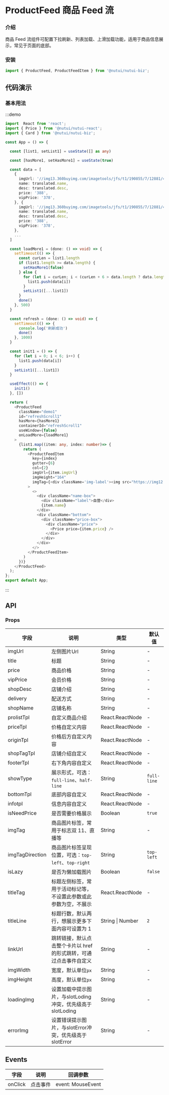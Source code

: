 #  ProductFeed 商品 Feed 流

### 介绍

商品 Feed 流组件可配置下拉刷新、列表加载、上滑加载功能，适用于商品信息展示，常见于页面的底部。

<!-- 应用场景包括图片分享、新闻推荐类、商品推荐等。 -->

### 安装
``` javascript
import { ProductFeed, ProductFeedItem } from '@nutui/nutui-biz';
```

## 代码演示

### 基本用法

:::demo

```ts
import  React from 'react';
import { Price } from '@nutui/nutui-react';
import { Card } from '@nutui/nutui-biz';

const App = () => {

  const [list1, setList1] = useState([] as any)

  const [hasMore1, setHasMore1] = useState(true)

  const data = [
    {
      imgUrl: '//img13.360buyimg.com/imagetools/jfs/t1/190855/7/12881/42147/60eb0cabE0c3b7234/d523d551413dc853.png',
      name: translated.name,
      desc: translated.desc,
      price: '388',
      vipPrice: '378',
    }, {
      imgUrl: '//img13.360buyimg.com/imagetools/jfs/t1/190855/7/12881/42147/60eb0cabE0c3b7234/d523d551413dc853.png',
      name: translated.name,
      desc: translated.desc,
      price: '388',
      vipPrice: '378',
    },
    ...
  ]

  const loadMore1 = (done: () => void) => {
    setTimeout(() => {
      const curLen = list1.length
      if (list1.length >= data.length) {
        setHasMore1(false)
      } else {
        for (let i = curLen; i < (curLen + 6 > data.length ? data.length : curLen + 6) ; i++) {
          list1.push(data[i])
        }
        setList1([...list1]) 
      }
      done()
    }, 500)
  }

  const refresh = (done: () => void) => {
    setTimeout(() => {
      console.log('刷新成功')
      done()
    }, 1000)
  }

  const init1 = () => {
    for (let i = 0; i < 6; i++) {
      list1.push(data[i])
    }
    setList1([...list1])
  }

  useEffect(() => {
    init1()
  }, [])

  return (
    <ProductFeed
      className="demo1"
      id="refreshScroll1"
      hasMore={hasMore1}
      containerId="refreshScroll1"
      useWindow={false}
      onLoadMore={loadMore1}
    >
      {list1.map((item: any, index: number)=> {
        return (
          <ProductFeedItem
            key={index}
            gutter={6}
            col={2}
            imgUrl={item.imgUrl}
            imgHeight="164"
            imgTag={<div className='img-label'><img src="https://img12.360buyimg.com/imagetools/jfs/t1/186347/7/7338/1009/60c0806bE0b6c7207/97fd04b48d689ffe.png" /></div>}
          >
            <>
              <div className="name-box">
                <div className="label">自营</div>
                {item.name}
              </div>
              <div className="bottom">
                <div className="price-box">
                  <div className="price">
                    <Price price={item.price} />
                  </div>
                </div>
              </div>
            </>
          </ProductFeedItem>
        )
      })}
    </ProductFeed>
  );
};
export default App;
```

:::


## API

### Props


| 字段    | 说明                                       | 类型    | 默认值    |
|---------|--------------------------------------------|---------|-----------|
| imgUrl   | 左侧图片Url                                 | String  | -         |
| title     | 标题                   | String  | -    |
| price | 商品价格                         | String  | -      |
| vipPrice     | 会员价格                               | String | -    |
| shopDesc  | 店铺介绍                                  | String | -    |
| delivery     | 配送方式 | String  | -      |
| shopName   | 店铺名称| String  | -      |
| prolistTpl   | 自定义商品介绍| React.ReactNode  | -      |
| priceTpl   | 价格自定义内容 | React.ReactNode  | -      |
| originTpl   | 价格后方自定义内容| React.ReactNode  | -      |
| shopTagTpl   | 店铺介绍自定义| React.ReactNode  | -      |
| footerTpl   | 右下角内容自定义| React.ReactNode  | -      |
| showType   | 展示形式，可选：`full-line`、`half-line`| String  | `full-line`      |
| bottomTpl   | 底部内容自定义| React.ReactNode  | -      |
| infotpl   | 信息内容自定义| React.ReactNode  | -      |
| isNeedPrice   | 是否需要价格展示| Boolean  | `true`      |
| imgTag   | 商品图片标签，常用于标志双 11、直播等| String  | -      |
| imgTagDirection   | 商品图片标签呈现位置，可选：`top-left`、`top-right`| String  | `top-left`      |
| isLazy   | 是否为懒加载图片| Boolean  | `false`      |
| titleTag   | 标题左侧标签，常用于活动标记等，不设置此参数或此参数为空，不展示| React.ReactNode  | -      |
| titleLine   | 标题行数，默认两行，想展示更多下面内容可设置为 1| String \| Number  | `2`      |
| linkUrl   | 跳转链接，默认点击整个卡片以 href 的形式跳转，可通过点击事件自定义 | String  | -      |
| imgWidth   | 宽度，默认单位`px` | String  | -      |
| imgHeight   | 高度，默认单位`px` | String  | -      |
| loadingImg   | 设置加载中提示图片，与slotLoding冲突，优先级高于slotLoding | String  | -      |
| errorImg   | 设置错误提示图片，与slotError冲突，优先级高于slotError | String  | -      |


## Events
| 字段 | 说明 | 回调参数 |
|----- | ----- | -----  |
| onClick | 点击事件 |  event: MouseEvent |
